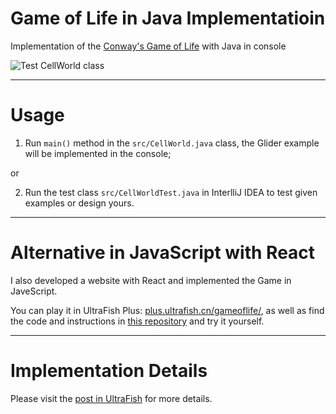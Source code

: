 # Game of Life in Java Implementatioin

Implementation of the [Conway's Game of Life](https://en.wikipedia.org/wiki/Conway%27s_Game_of_Life) with Java in console

![Test CellWorld class](https://src.ultrafish.cn/storage/CellWorldTest-Java.png)

---

# Usage

1. Run `main()` method in the `src/CellWorld.java` class, the Glider example will be implemented in the console;

or

2. Run the test class `src/CellWorldTest.java` in InterlliJ IDEA to test given examples or design yours.

---

# Alternative in JavaScript with React

I also developed a website with React and implemented the Game in JaveScript. 

You can play it in UltraFish Plus: [plus.ultrafish.cn/gameoflife/](https://plus.ultrafish.cn/gameoflife/), as well as find the code and instructions in [this repository](https://github.com/zhangwengyu999/Game_of_Life.git) and try it yourself.

---

# Implementation Details

Please visit the [post in UltraFish](https://ultrafish.cn/2022/08/05/game-of-life-implementation/) for more details.
